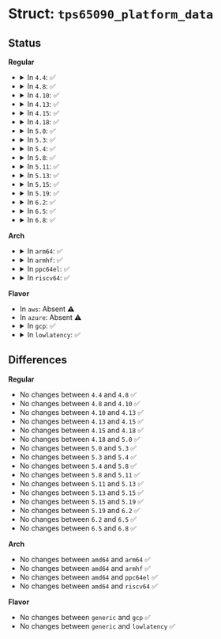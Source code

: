 # Struct: <code>tps65090_platform_data</code>

## Status
<b>Regular</b>
<ul>
<li>
<details>
<summary>In <code>4.4</code>: ✅</summary>

```c
struct tps65090_platform_data {
    int irq_base;
    char **supplied_to;
    size_t num_supplicants;
    int enable_low_current_chrg;
    struct tps65090_regulator_plat_data * reg_pdata[12];
};
```
</details>
</li>
<li>
<details>
<summary>In <code>4.8</code>: ✅</summary>

```c
struct tps65090_platform_data {
    int irq_base;
    char **supplied_to;
    size_t num_supplicants;
    int enable_low_current_chrg;
    struct tps65090_regulator_plat_data * reg_pdata[12];
};
```
</details>
</li>
<li>
<details>
<summary>In <code>4.10</code>: ✅</summary>

```c
struct tps65090_platform_data {
    int irq_base;
    char **supplied_to;
    size_t num_supplicants;
    int enable_low_current_chrg;
    struct tps65090_regulator_plat_data * reg_pdata[12];
};
```
</details>
</li>
<li>
<details>
<summary>In <code>4.13</code>: ✅</summary>

```c
struct tps65090_platform_data {
    int irq_base;
    char **supplied_to;
    size_t num_supplicants;
    int enable_low_current_chrg;
    struct tps65090_regulator_plat_data * reg_pdata[12];
};
```
</details>
</li>
<li>
<details>
<summary>In <code>4.15</code>: ✅</summary>

```c
struct tps65090_platform_data {
    int irq_base;
    char **supplied_to;
    size_t num_supplicants;
    int enable_low_current_chrg;
    struct tps65090_regulator_plat_data * reg_pdata[12];
};
```
</details>
</li>
<li>
<details>
<summary>In <code>4.18</code>: ✅</summary>

```c
struct tps65090_platform_data {
    int irq_base;
    char **supplied_to;
    size_t num_supplicants;
    int enable_low_current_chrg;
    struct tps65090_regulator_plat_data * reg_pdata[12];
};
```
</details>
</li>
<li>
<details>
<summary>In <code>5.0</code>: ✅</summary>

```c
struct tps65090_platform_data {
    int irq_base;
    char **supplied_to;
    size_t num_supplicants;
    int enable_low_current_chrg;
    struct tps65090_regulator_plat_data * reg_pdata[12];
};
```
</details>
</li>
<li>
<details>
<summary>In <code>5.3</code>: ✅</summary>

```c
struct tps65090_platform_data {
    int irq_base;
    char **supplied_to;
    size_t num_supplicants;
    int enable_low_current_chrg;
    struct tps65090_regulator_plat_data * reg_pdata[12];
};
```
</details>
</li>
<li>
<details>
<summary>In <code>5.4</code>: ✅</summary>

```c
struct tps65090_platform_data {
    int irq_base;
    char **supplied_to;
    size_t num_supplicants;
    int enable_low_current_chrg;
    struct tps65090_regulator_plat_data * reg_pdata[12];
};
```
</details>
</li>
<li>
<details>
<summary>In <code>5.8</code>: ✅</summary>

```c
struct tps65090_platform_data {
    int irq_base;
    char **supplied_to;
    size_t num_supplicants;
    int enable_low_current_chrg;
    struct tps65090_regulator_plat_data * reg_pdata[12];
};
```
</details>
</li>
<li>
<details>
<summary>In <code>5.11</code>: ✅</summary>

```c
struct tps65090_platform_data {
    int irq_base;
    char **supplied_to;
    size_t num_supplicants;
    int enable_low_current_chrg;
    struct tps65090_regulator_plat_data * reg_pdata[12];
};
```
</details>
</li>
<li>
<details>
<summary>In <code>5.13</code>: ✅</summary>

```c
struct tps65090_platform_data {
    int irq_base;
    char **supplied_to;
    size_t num_supplicants;
    int enable_low_current_chrg;
    struct tps65090_regulator_plat_data * reg_pdata[12];
};
```
</details>
</li>
<li>
<details>
<summary>In <code>5.15</code>: ✅</summary>

```c
struct tps65090_platform_data {
    int irq_base;
    char **supplied_to;
    size_t num_supplicants;
    int enable_low_current_chrg;
    struct tps65090_regulator_plat_data * reg_pdata[12];
};
```
</details>
</li>
<li>
<details>
<summary>In <code>5.19</code>: ✅</summary>

```c
struct tps65090_platform_data {
    int irq_base;
    char **supplied_to;
    size_t num_supplicants;
    int enable_low_current_chrg;
    struct tps65090_regulator_plat_data * reg_pdata[12];
};
```
</details>
</li>
<li>
<details>
<summary>In <code>6.2</code>: ✅</summary>

```c
struct tps65090_platform_data {
    int irq_base;
    char **supplied_to;
    size_t num_supplicants;
    int enable_low_current_chrg;
    struct tps65090_regulator_plat_data * reg_pdata[12];
};
```
</details>
</li>
<li>
<details>
<summary>In <code>6.5</code>: ✅</summary>

```c
struct tps65090_platform_data {
    int irq_base;
    char **supplied_to;
    size_t num_supplicants;
    int enable_low_current_chrg;
    struct tps65090_regulator_plat_data * reg_pdata[12];
};
```
</details>
</li>
<li>
<details>
<summary>In <code>6.8</code>: ✅</summary>

```c
struct tps65090_platform_data {
    int irq_base;
    char **supplied_to;
    size_t num_supplicants;
    int enable_low_current_chrg;
    struct tps65090_regulator_plat_data * reg_pdata[12];
};
```
</details>
</li>
</ul>
<b>Arch</b>
<ul>
<li>
<details>
<summary>In <code>arm64</code>: ✅</summary>

```c
struct tps65090_platform_data {
    int irq_base;
    char **supplied_to;
    size_t num_supplicants;
    int enable_low_current_chrg;
    struct tps65090_regulator_plat_data * reg_pdata[12];
};
```
</details>
</li>
<li>
<details>
<summary>In <code>armhf</code>: ✅</summary>

```c
struct tps65090_platform_data {
    int irq_base;
    char **supplied_to;
    size_t num_supplicants;
    int enable_low_current_chrg;
    struct tps65090_regulator_plat_data * reg_pdata[12];
};
```
</details>
</li>
<li>
<details>
<summary>In <code>ppc64el</code>: ✅</summary>

```c
struct tps65090_platform_data {
    int irq_base;
    char **supplied_to;
    size_t num_supplicants;
    int enable_low_current_chrg;
    struct tps65090_regulator_plat_data * reg_pdata[12];
};
```
</details>
</li>
<li>
<details>
<summary>In <code>riscv64</code>: ✅</summary>

```c
struct tps65090_platform_data {
    int irq_base;
    char **supplied_to;
    size_t num_supplicants;
    int enable_low_current_chrg;
    struct tps65090_regulator_plat_data * reg_pdata[12];
};
```
</details>
</li>
</ul>
<b>Flavor</b>
<ul>
<li>
In <code>aws</code>: Absent ⚠️
</li>
<li>
In <code>azure</code>: Absent ⚠️
</li>
<li>
<details>
<summary>In <code>gcp</code>: ✅</summary>

```c
struct tps65090_platform_data {
    int irq_base;
    char **supplied_to;
    size_t num_supplicants;
    int enable_low_current_chrg;
    struct tps65090_regulator_plat_data * reg_pdata[12];
};
```
</details>
</li>
<li>
<details>
<summary>In <code>lowlatency</code>: ✅</summary>

```c
struct tps65090_platform_data {
    int irq_base;
    char **supplied_to;
    size_t num_supplicants;
    int enable_low_current_chrg;
    struct tps65090_regulator_plat_data * reg_pdata[12];
};
```
</details>
</li>
</ul>

## Differences
<b>Regular</b>
<ul>
<li>
No changes between <code>4.4</code> and <code>4.8</code> ✅
</li>
<li>
No changes between <code>4.8</code> and <code>4.10</code> ✅
</li>
<li>
No changes between <code>4.10</code> and <code>4.13</code> ✅
</li>
<li>
No changes between <code>4.13</code> and <code>4.15</code> ✅
</li>
<li>
No changes between <code>4.15</code> and <code>4.18</code> ✅
</li>
<li>
No changes between <code>4.18</code> and <code>5.0</code> ✅
</li>
<li>
No changes between <code>5.0</code> and <code>5.3</code> ✅
</li>
<li>
No changes between <code>5.3</code> and <code>5.4</code> ✅
</li>
<li>
No changes between <code>5.4</code> and <code>5.8</code> ✅
</li>
<li>
No changes between <code>5.8</code> and <code>5.11</code> ✅
</li>
<li>
No changes between <code>5.11</code> and <code>5.13</code> ✅
</li>
<li>
No changes between <code>5.13</code> and <code>5.15</code> ✅
</li>
<li>
No changes between <code>5.15</code> and <code>5.19</code> ✅
</li>
<li>
No changes between <code>5.19</code> and <code>6.2</code> ✅
</li>
<li>
No changes between <code>6.2</code> and <code>6.5</code> ✅
</li>
<li>
No changes between <code>6.5</code> and <code>6.8</code> ✅
</li>
</ul>
<b>Arch</b>
<ul>
<li>
No changes between <code>amd64</code> and <code>arm64</code> ✅
</li>
<li>
No changes between <code>amd64</code> and <code>armhf</code> ✅
</li>
<li>
No changes between <code>amd64</code> and <code>ppc64el</code> ✅
</li>
<li>
No changes between <code>amd64</code> and <code>riscv64</code> ✅
</li>
</ul>
<b>Flavor</b>
<ul>
<li>
No changes between <code>generic</code> and <code>gcp</code> ✅
</li>
<li>
No changes between <code>generic</code> and <code>lowlatency</code> ✅
</li>
</ul>
